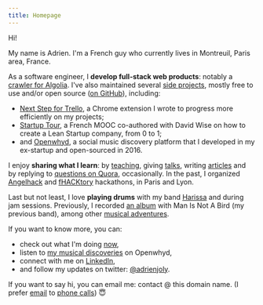 ```yaml
---
title: Homepage
---
```


Hi!

My name is Adrien. I'm a French guy who currently lives in Montreuil, Paris area, France.

As a software engineer, I **develop full-stack web products**: notably a [crawler for Algolia](https://www.algolia.com/solutions/site-search). I've also maintained several [side projects](/prod), mostly free to use and/or open source ([on GitHub](https://github.com/adrienjoly/)), including:
- [Next Step for Trello](https://adrienjoly.com/chrome-next-step-for-trello), a Chrome extension I wrote to progress more efficiently on my projects;
- [Startup Tour](https://www.udemy.com/startuptour/?couponCode=AJNOW20), a French MOOC co-authored with David Wise on how to create a Lean Startup company, from 0 to 1;
- and [Openwhyd](https://github.com/openwhyd/openwhyd), a social music discovery platform that I developed in my ex-startup and open-sourced in 2016.

I enjoy **sharing what I learn**: by [teaching](/teaching), giving [talks](/talks), writing [articles](/posts) and by replying to [questions on Quora](https://www.quora.com/profile/Adrien-Joly), occasionally. In the past, I organized [Angelhack](http://www.hackathon.io/angelhack18) and [fHACKtory](https://www.maddyness.com/?s=fhacktory) hackathons, in Paris and Lyon.

Last but not least, I love **playing drums** with my band [Harissa](https://www.facebook.com/harissaquartet/) and during jam sessions. Previously, I recorded [an album](https://www.discogs.com/fr/Man-Is-Not-A-Bird-Survived-The-Great-Flood/master/870529) with Man Is Not A Bird (my previous band), among other [musical adventures](/music).

If you want to know more, you can:
- check out what I'm doing [now](/now),
- listen to [my musical discoveries](https://openwhyd.org/adrien) on Openwhyd,
- connect with me on [LinkedIn](https://www.linkedin.com/in/adrienjoly/),
- and follow my updates on twitter: [@adrienjoly](http://twitter.com/adrienjoly).

If you want to say hi, you can email me: contact @ this domain name. (I prefer [email](https://medium.com/@adrienjoly/why-email-does-not-stink-9267c948f3f9#.g63r0gqsu) to [phone calls](https://byrslf.co/why-i-don-t-answer-most-phone-calls-4a71e1418854)) 😇

<!-- the content of this page was inspired by https://vickylai.com/ -->
